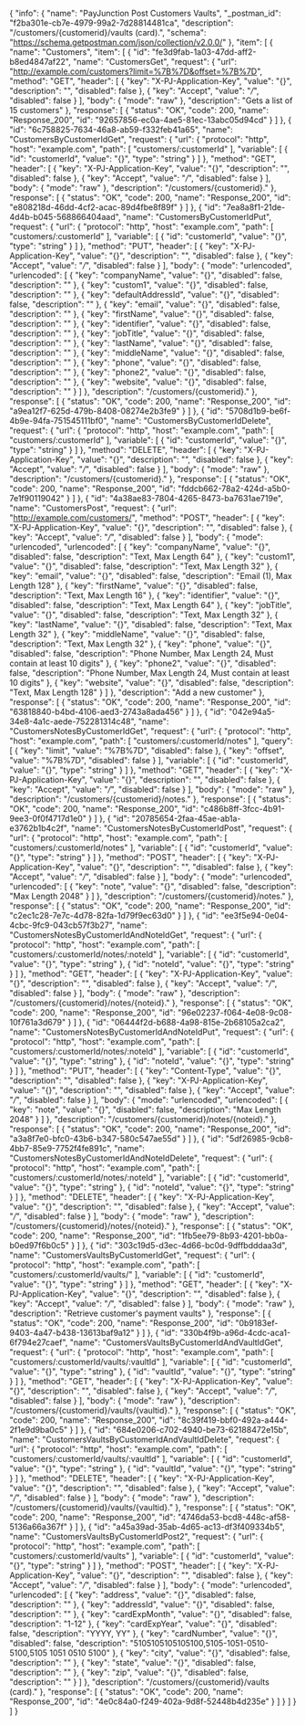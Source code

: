 {
  "info": {
    "name": "PayJunction Post Customers Vaults",
    "_postman_id": "f2ba301e-cb7e-4979-99a2-7d28814481ca",
    "description": "/customers/{customerid}/vaults (card).",
    "schema": "https://schema.getpostman.com/json/collection/v2.0.0/"
  },
  "item": [
    {
      "name": "Customers",
      "item": [
        {
          "id": "fe3d9fab-1a03-47dd-aff2-b8ed4847af22",
          "name": "CustomersGet",
          "request": {
            "url": "http://example.com/customers?limit=%7B%7D&offset=%7B%7D",
            "method": "GET",
            "header": [
              {
                "key": "X-PJ-Application-Key",
                "value": "{}",
                "description": "",
                "disabled": false
              },
              {
                "key": "Accept",
                "value": "*/*",
                "disabled": false
              }
            ],
            "body": {
              "mode": "raw"
            },
            "description": "Gets a list of 15 customers"
          },
          "response": [
            {
              "status": "OK",
              "code": 200,
              "name": "Response_200",
              "id": "92657856-ec0a-4ae5-81ec-13abc05d94cd"
            }
          ]
        },
        {
          "id": "6c758825-7634-46a8-ab59-f332feb41a65",
          "name": "CustomersByCustomerIdGet",
          "request": {
            "url": {
              "protocol": "http",
              "host": "example.com",
              "path": [
                "customers/:customerId"
              ],
              "variable": [
                {
                  "id": "customerId",
                  "value": "{}",
                  "type": "string"
                }
              ]
            },
            "method": "GET",
            "header": [
              {
                "key": "X-PJ-Application-Key",
                "value": "{}",
                "description": "",
                "disabled": false
              },
              {
                "key": "Accept",
                "value": "*/*",
                "disabled": false
              }
            ],
            "body": {
              "mode": "raw"
            },
            "description": "/customers/{customerid}."
          },
          "response": [
            {
              "status": "OK",
              "code": 200,
              "name": "Response_200",
              "id": "e808218d-46dd-4cf2-acac-89d4fbe8f89f"
            }
          ]
        },
        {
          "id": "7ea8a8f1-21de-4d4b-b045-568866404aad",
          "name": "CustomersByCustomerIdPut",
          "request": {
            "url": {
              "protocol": "http",
              "host": "example.com",
              "path": [
                "customers/:customerId"
              ],
              "variable": [
                {
                  "id": "customerId",
                  "value": "{}",
                  "type": "string"
                }
              ]
            },
            "method": "PUT",
            "header": [
              {
                "key": "X-PJ-Application-Key",
                "value": "{}",
                "description": "",
                "disabled": false
              },
              {
                "key": "Accept",
                "value": "*/*",
                "disabled": false
              }
            ],
            "body": {
              "mode": "urlencoded",
              "urlencoded": [
                {
                  "key": "companyName",
                  "value": "{}",
                  "disabled": false,
                  "description": ""
                },
                {
                  "key": "custom1",
                  "value": "{}",
                  "disabled": false,
                  "description": ""
                },
                {
                  "key": "defaultAddressId",
                  "value": "{}",
                  "disabled": false,
                  "description": ""
                },
                {
                  "key": "email",
                  "value": "{}",
                  "disabled": false,
                  "description": ""
                },
                {
                  "key": "firstName",
                  "value": "{}",
                  "disabled": false,
                  "description": ""
                },
                {
                  "key": "identifier",
                  "value": "{}",
                  "disabled": false,
                  "description": ""
                },
                {
                  "key": "jobTitle",
                  "value": "{}",
                  "disabled": false,
                  "description": ""
                },
                {
                  "key": "lastName",
                  "value": "{}",
                  "disabled": false,
                  "description": ""
                },
                {
                  "key": "middleName",
                  "value": "{}",
                  "disabled": false,
                  "description": ""
                },
                {
                  "key": "phone",
                  "value": "{}",
                  "disabled": false,
                  "description": ""
                },
                {
                  "key": "phone2",
                  "value": "{}",
                  "disabled": false,
                  "description": ""
                },
                {
                  "key": "website",
                  "value": "{}",
                  "disabled": false,
                  "description": ""
                }
              ]
            },
            "description": "/customers/{customerid}."
          },
          "response": [
            {
              "status": "OK",
              "code": 200,
              "name": "Response_200",
              "id": "a9ea12f7-625d-479b-8408-08274e2b3fe9"
            }
          ]
        },
        {
          "id": "5708d1b9-be6f-4b9e-94fa-751545111bf0",
          "name": "CustomersByCustomerIdDelete",
          "request": {
            "url": {
              "protocol": "http",
              "host": "example.com",
              "path": [
                "customers/:customerId"
              ],
              "variable": [
                {
                  "id": "customerId",
                  "value": "{}",
                  "type": "string"
                }
              ]
            },
            "method": "DELETE",
            "header": [
              {
                "key": "X-PJ-Application-Key",
                "value": "{}",
                "description": "",
                "disabled": false
              },
              {
                "key": "Accept",
                "value": "*/*",
                "disabled": false
              }
            ],
            "body": {
              "mode": "raw"
            },
            "description": "/customers/{customerid}."
          },
          "response": [
            {
              "status": "OK",
              "code": 200,
              "name": "Response_200",
              "id": "fddcb662-78a2-424d-a5b0-7e1f90119042"
            }
          ]
        },
        {
          "id": "4a38ae83-7804-4265-8473-ba7631ae719e",
          "name": "CustomersPost",
          "request": {
            "url": "http://example.com/customers/",
            "method": "POST",
            "header": [
              {
                "key": "X-PJ-Application-Key",
                "value": "{}",
                "description": "",
                "disabled": false
              },
              {
                "key": "Accept",
                "value": "*/*",
                "disabled": false
              }
            ],
            "body": {
              "mode": "urlencoded",
              "urlencoded": [
                {
                  "key": "companyName",
                  "value": "{}",
                  "disabled": false,
                  "description": "Text, Max Length 64"
                },
                {
                  "key": "custom1",
                  "value": "{}",
                  "disabled": false,
                  "description": "Text, Max Length 32"
                },
                {
                  "key": "email",
                  "value": "{}",
                  "disabled": false,
                  "description": "Email (1), Max Length 128"
                },
                {
                  "key": "firstName",
                  "value": "{}",
                  "disabled": false,
                  "description": "Text, Max Length 16"
                },
                {
                  "key": "identifier",
                  "value": "{}",
                  "disabled": false,
                  "description": "Text, Max Length 64"
                },
                {
                  "key": "jobTitle",
                  "value": "{}",
                  "disabled": false,
                  "description": "Text, Max Length 32"
                },
                {
                  "key": "lastName",
                  "value": "{}",
                  "disabled": false,
                  "description": "Text, Max Length 32"
                },
                {
                  "key": "middleName",
                  "value": "{}",
                  "disabled": false,
                  "description": "Text, Max Length 32"
                },
                {
                  "key": "phone",
                  "value": "{}",
                  "disabled": false,
                  "description": "Phone Number, Max Length 24, Must contain at least 10 digits"
                },
                {
                  "key": "phone2",
                  "value": "{}",
                  "disabled": false,
                  "description": "Phone Number, Max Length 24, Must contain at least 10 digits"
                },
                {
                  "key": "website",
                  "value": "{}",
                  "disabled": false,
                  "description": "Text, Max Length 128"
                }
              ]
            },
            "description": "Add a new customer"
          },
          "response": [
            {
              "status": "OK",
              "code": 200,
              "name": "Response_200",
              "id": "63818840-b4bd-4106-aed3-2743a8ada456"
            }
          ]
        },
        {
          "id": "042e94a5-34e8-4a1c-aede-752281314c48",
          "name": "CustomersNotesByCustomerIdGet",
          "request": {
            "url": {
              "protocol": "http",
              "host": "example.com",
              "path": [
                "customers/:customerId/notes"
              ],
              "query": [
                {
                  "key": "limit",
                  "value": "%7B%7D",
                  "disabled": false
                },
                {
                  "key": "offset",
                  "value": "%7B%7D",
                  "disabled": false
                }
              ],
              "variable": [
                {
                  "id": "customerId",
                  "value": "{}",
                  "type": "string"
                }
              ]
            },
            "method": "GET",
            "header": [
              {
                "key": "X-PJ-Application-Key",
                "value": "{}",
                "description": "",
                "disabled": false
              },
              {
                "key": "Accept",
                "value": "*/*",
                "disabled": false
              }
            ],
            "body": {
              "mode": "raw"
            },
            "description": "/customers/{customerid}/notes."
          },
          "response": [
            {
              "status": "OK",
              "code": 200,
              "name": "Response_200",
              "id": "c486b8ff-3fcc-4b91-9ee3-0f0f4717d1e0"
            }
          ]
        },
        {
          "id": "20785654-2faa-45ae-ab1a-e3762b1b4c2f",
          "name": "CustomersNotesByCustomerIdPost",
          "request": {
            "url": {
              "protocol": "http",
              "host": "example.com",
              "path": [
                "customers/:customerId/notes"
              ],
              "variable": [
                {
                  "id": "customerId",
                  "value": "{}",
                  "type": "string"
                }
              ]
            },
            "method": "POST",
            "header": [
              {
                "key": "X-PJ-Application-Key",
                "value": "{}",
                "description": "",
                "disabled": false
              },
              {
                "key": "Accept",
                "value": "*/*",
                "disabled": false
              }
            ],
            "body": {
              "mode": "urlencoded",
              "urlencoded": [
                {
                  "key": "note",
                  "value": "{}",
                  "disabled": false,
                  "description": "Max Length 2048"
                }
              ]
            },
            "description": "/customers/{customerid}/notes."
          },
          "response": [
            {
              "status": "OK",
              "code": 200,
              "name": "Response_200",
              "id": "c2ec1c28-7e7c-4d78-82fa-1d79f9ec63d0"
            }
          ]
        },
        {
          "id": "ee3f5e94-0e04-4cbc-9fc9-043cb57f3b27",
          "name": "CustomersNotesByCustomerIdAndNoteIdGet",
          "request": {
            "url": {
              "protocol": "http",
              "host": "example.com",
              "path": [
                "customers/:customerId/notes/:noteId"
              ],
              "variable": [
                {
                  "id": "customerId",
                  "value": "{}",
                  "type": "string"
                },
                {
                  "id": "noteId",
                  "value": "{}",
                  "type": "string"
                }
              ]
            },
            "method": "GET",
            "header": [
              {
                "key": "X-PJ-Application-Key",
                "value": "{}",
                "description": "",
                "disabled": false
              },
              {
                "key": "Accept",
                "value": "*/*",
                "disabled": false
              }
            ],
            "body": {
              "mode": "raw"
            },
            "description": "/customers/{customerid}/notes/{noteid}."
          },
          "response": [
            {
              "status": "OK",
              "code": 200,
              "name": "Response_200",
              "id": "96e02237-f064-4e08-9c08-10f761a3d679"
            }
          ]
        },
        {
          "id": "06444f2d-b688-4a98-815e-2b68105a2ca2",
          "name": "CustomersNotesByCustomerIdAndNoteIdPut",
          "request": {
            "url": {
              "protocol": "http",
              "host": "example.com",
              "path": [
                "customers/:customerId/notes/:noteId"
              ],
              "variable": [
                {
                  "id": "customerId",
                  "value": "{}",
                  "type": "string"
                },
                {
                  "id": "noteId",
                  "value": "{}",
                  "type": "string"
                }
              ]
            },
            "method": "PUT",
            "header": [
              {
                "key": "Content-Type",
                "value": "{}",
                "description": "",
                "disabled": false
              },
              {
                "key": "X-PJ-Application-Key",
                "value": "{}",
                "description": "",
                "disabled": false
              },
              {
                "key": "Accept",
                "value": "*/*",
                "disabled": false
              }
            ],
            "body": {
              "mode": "urlencoded",
              "urlencoded": [
                {
                  "key": "note",
                  "value": "{}",
                  "disabled": false,
                  "description": "Max Length 2048"
                }
              ]
            },
            "description": "/customers/{customerid}/notes/{noteid}."
          },
          "response": [
            {
              "status": "OK",
              "code": 200,
              "name": "Response_200",
              "id": "a3a8f7e0-bfc0-43b6-b347-580c547ae55d"
            }
          ]
        },
        {
          "id": "5df26985-9cb8-4bb7-85e9-7752f4fe891c",
          "name": "CustomersNotesByCustomerIdAndNoteIdDelete",
          "request": {
            "url": {
              "protocol": "http",
              "host": "example.com",
              "path": [
                "customers/:customerId/notes/:noteId"
              ],
              "variable": [
                {
                  "id": "customerId",
                  "value": "{}",
                  "type": "string"
                },
                {
                  "id": "noteId",
                  "value": "{}",
                  "type": "string"
                }
              ]
            },
            "method": "DELETE",
            "header": [
              {
                "key": "X-PJ-Application-Key",
                "value": "{}",
                "description": "",
                "disabled": false
              },
              {
                "key": "Accept",
                "value": "*/*",
                "disabled": false
              }
            ],
            "body": {
              "mode": "raw"
            },
            "description": "/customers/{customerid}/notes/{noteid}."
          },
          "response": [
            {
              "status": "OK",
              "code": 200,
              "name": "Response_200",
              "id": "1fb5ee79-8b93-4201-bb0a-b0ed97f6b0c5"
            }
          ]
        },
        {
          "id": "303c19d5-d3ec-4d66-bc0d-9dffbdddaa3d",
          "name": "CustomersVaultsByCustomerIdGet",
          "request": {
            "url": {
              "protocol": "http",
              "host": "example.com",
              "path": [
                "customers/:customerId/vaults/"
              ],
              "variable": [
                {
                  "id": "customerId",
                  "value": "{}",
                  "type": "string"
                }
              ]
            },
            "method": "GET",
            "header": [
              {
                "key": "X-PJ-Application-Key",
                "value": "{}",
                "description": "",
                "disabled": false
              },
              {
                "key": "Accept",
                "value": "*/*",
                "disabled": false
              }
            ],
            "body": {
              "mode": "raw"
            },
            "description": "Retrieve customer's payment vaults"
          },
          "response": [
            {
              "status": "OK",
              "code": 200,
              "name": "Response_200",
              "id": "0b9183ef-9403-4a47-b438-13613baf9a12"
            }
          ]
        },
        {
          "id": "330b4f9b-a96d-4cdc-aca1-6f794e27caef",
          "name": "CustomersVaultsByCustomerIdAndVaultIdGet",
          "request": {
            "url": {
              "protocol": "http",
              "host": "example.com",
              "path": [
                "customers/:customerId/vaults/:vaultId"
              ],
              "variable": [
                {
                  "id": "customerId",
                  "value": "{}",
                  "type": "string"
                },
                {
                  "id": "vaultId",
                  "value": "{}",
                  "type": "string"
                }
              ]
            },
            "method": "GET",
            "header": [
              {
                "key": "X-PJ-Application-Key",
                "value": "{}",
                "description": "",
                "disabled": false
              },
              {
                "key": "Accept",
                "value": "*/*",
                "disabled": false
              }
            ],
            "body": {
              "mode": "raw"
            },
            "description": "/customers/{customerid}/vaults/{vaultid}."
          },
          "response": [
            {
              "status": "OK",
              "code": 200,
              "name": "Response_200",
              "id": "8c39f419-bbf0-492a-a444-2f1e9d9ba0c5"
            }
          ]
        },
        {
          "id": "684e0206-c702-4940-be73-62188472e15b",
          "name": "CustomersVaultsByCustomerIdAndVaultIdDelete",
          "request": {
            "url": {
              "protocol": "http",
              "host": "example.com",
              "path": [
                "customers/:customerId/vaults/:vaultId"
              ],
              "variable": [
                {
                  "id": "customerId",
                  "value": "{}",
                  "type": "string"
                },
                {
                  "id": "vaultId",
                  "value": "{}",
                  "type": "string"
                }
              ]
            },
            "method": "DELETE",
            "header": [
              {
                "key": "X-PJ-Application-Key",
                "value": "{}",
                "description": "",
                "disabled": false
              },
              {
                "key": "Accept",
                "value": "*/*",
                "disabled": false
              }
            ],
            "body": {
              "mode": "raw"
            },
            "description": "/customers/{customerid}/vaults/{vaultid}."
          },
          "response": [
            {
              "status": "OK",
              "code": 200,
              "name": "Response_200",
              "id": "4746da53-bcd8-448c-af58-5136a66a367f"
            }
          ]
        },
        {
          "id": "a45a39ad-35ab-4d65-ac13-df3f409334b5",
          "name": "CustomersVaultsByCustomerIdPost2",
          "request": {
            "url": {
              "protocol": "http",
              "host": "example.com",
              "path": [
                "customers/:customerId/vaults"
              ],
              "variable": [
                {
                  "id": "customerId",
                  "value": "{}",
                  "type": "string"
                }
              ]
            },
            "method": "POST",
            "header": [
              {
                "key": "X-PJ-Application-Key",
                "value": "{}",
                "description": "",
                "disabled": false
              },
              {
                "key": "Accept",
                "value": "*/*",
                "disabled": false
              }
            ],
            "body": {
              "mode": "urlencoded",
              "urlencoded": [
                {
                  "key": "address",
                  "value": "{}",
                  "disabled": false,
                  "description": ""
                },
                {
                  "key": "addressId",
                  "value": "{}",
                  "disabled": false,
                  "description": ""
                },
                {
                  "key": "cardExpMonth",
                  "value": "{}",
                  "disabled": false,
                  "description": "1-12"
                },
                {
                  "key": "cardExpYear",
                  "value": "{}",
                  "disabled": false,
                  "description": "YYYY, YY"
                },
                {
                  "key": "cardNumber",
                  "value": "{}",
                  "disabled": false,
                  "description": "5105105105105100,5105-1051-0510-5100,5105 1051 0510 5100"
                },
                {
                  "key": "city",
                  "value": "{}",
                  "disabled": false,
                  "description": ""
                },
                {
                  "key": "state",
                  "value": "{}",
                  "disabled": false,
                  "description": ""
                },
                {
                  "key": "zip",
                  "value": "{}",
                  "disabled": false,
                  "description": ""
                }
              ]
            },
            "description": "/customers/{customerid}/vaults (card)."
          },
          "response": [
            {
              "status": "OK",
              "code": 200,
              "name": "Response_200",
              "id": "4e0c84a0-f249-402a-9d8f-52448b4d235e"
            }
          ]
        }
      ]
    }
  ]
}